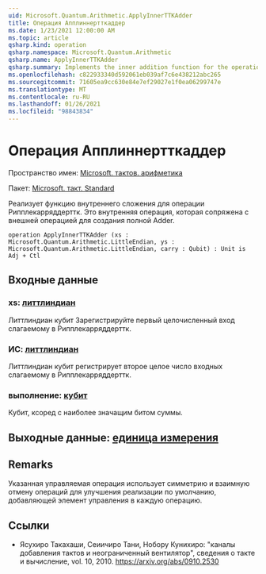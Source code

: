 ```yaml
---
uid: Microsoft.Quantum.Arithmetic.ApplyInnerTTKAdder
title: Операция Апплиннертткаддер
ms.date: 1/23/2021 12:00:00 AM
ms.topic: article
qsharp.kind: operation
qsharp.namespace: Microsoft.Quantum.Arithmetic
qsharp.name: ApplyInnerTTKAdder
qsharp.summary: Implements the inner addition function for the operation RippleCarryAdderTTK. This is the inner operation that is conjugated with the outer operation to construct the full adder.
ms.openlocfilehash: c822933340d592061eb039af7c6e438212abc265
ms.sourcegitcommit: 71605ea9cc630e84e7ef29027e1f0ea06299747e
ms.translationtype: MT
ms.contentlocale: ru-RU
ms.lasthandoff: 01/26/2021
ms.locfileid: "98843834"
---
```

# <a name="applyinnerttkadder-operation"></a>Операция Апплиннертткаддер

Пространство имен: [Microsoft. тактов. арифметика](xref:Microsoft.Quantum.Arithmetic)

Пакет: [Microsoft. такт. Standard](https://nuget.org/packages/Microsoft.Quantum.Standard)


Реализует функцию внутреннего сложения для операции Рипплекарряддерттк. Это внутренняя операция, которая сопряжена с внешней операцией для создания полной Adder.

```qsharp
operation ApplyInnerTTKAdder (xs : Microsoft.Quantum.Arithmetic.LittleEndian, ys : Microsoft.Quantum.Arithmetic.LittleEndian, carry : Qubit) : Unit is Adj + Ctl
```


## <a name="input"></a>Входные данные

### <a name="xs--littleendian"></a>xs: [литтлиндиан](xref:Microsoft.Quantum.Arithmetic.LittleEndian)

Литтлиндиан кубит Зарегистрируйте первый целочисленный вход слагаемому в Рипплекарряддерттк.


### <a name="ys--littleendian"></a>ИС: [литтлиндиан](xref:Microsoft.Quantum.Arithmetic.LittleEndian)

Литтлиндиан кубит регистрирует второе целое число входных слагаемому в Рипплекарряддерттк.


### <a name="carry--qubit"></a>выполнение: [кубит](xref:microsoft.quantum.lang-ref.qubit)

Кубит, ксоред с наиболее значащим битом суммы.



## <a name="output--unit"></a>Выходные данные: [единица измерения](xref:microsoft.quantum.lang-ref.unit)



## <a name="remarks"></a>Remarks

Указанная управляемая операция использует симметрию и взаимную отмену операций для улучшения реализации по умолчанию, добавляющей элемент управления в каждую операцию.

## <a name="references"></a>Ссылки

- Ясухиро Такахаши, Сеиичиро Тани, Нобору Кунихиро: "каналы добавления тактов и неограниченный вентилятор", сведения о такте и вычисление, vol. 10, 2010.
  https://arxiv.org/abs/0910.2530